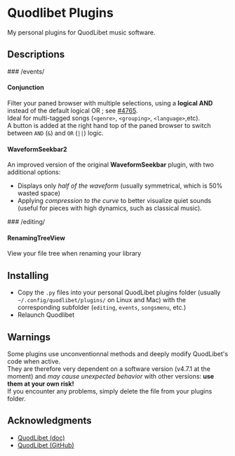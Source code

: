 # Quodlibet Plugins

My personal plugins for QuodLibet music software.

## Descriptions

### /events/

#### Conjunction

Filter your paned browser with multiple selections, using a **logical AND** instead of the default logical OR ; see [#4765](https://github.com/quodlibet/quodlibet/issues/4765).  
Ideal for multi-tagged songs (`<genre>`, `<grouping>`, `<language>`,etc).  
A button is added at the right hand top of the paned browser to switch between `AND` (`&`) and `OR` (`||`) logic.

#### WaveformSeekbar2

An improved version of the original **WaveformSeekbar** plugin, with two additional options:
* Displays only _half of the waveform_ (usually symmetrical, which is 50% wasted space)
* Applying _compression to the curve_ to better visualize quiet sounds (useful for pieces with high dynamics, such as classical music).

### /editing/

#### RenamingTreeView

View your file tree when renaming your library

## Installing

* Copy the `.py` files into your personal QuodLibet plugins folder (usually `~/.config/quodlibet/plugins/` on Linux and Mac) with the corresponding subfolder (`editing`, `events`, `songsmenu`, etc.)  
* Relaunch Quodlibet

## Warnings

Some plugins use unconventionnal methods and deeply modify QuodLibet's code when active.  
They are therefore very dependent on a software version (v4.7.1 at the moment) and _may cause unexpected behavior_ with other versions: **use them at your own risk!**  
If you encounter any problems, simply delete the file from your plugins folder.

## Acknowledgments

* [QuodLibet (doc)](https://quodlibet.readthedocs.io/en/latest/)
* [QuodLibet (GitHub)](https://github.com/quodlibet/quodlibet)
